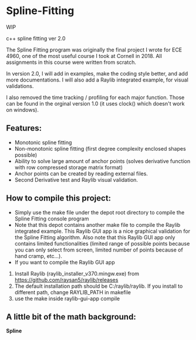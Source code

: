 # Spline-Fitting

WIP 

c++ spline fitting ver 2.0

The Spline Fitting program was originally the final project I wrote for ECE 4960, one of the most useful course I took at Cornell in 2018. All assignments in this course were written from scratch. 

In version 2.0, I will add in examples, make the coding style better, and add more documentations. I will also add a Raylib integrated example, for visual validations.

I also removed the time tracking / profiling for each major function. Those can be found in the orginal version 1.0 (it uses clock() which doesn't work on windows). 

## Features:
* Monotonic spline fitting
* Non-monotonic spline fitting (first degree complexity enclosed shapes possible)
* Ability to solve large amount of anchor points (solves derivative function with row compressed storage matrix format)
* Anchor points can be created by reading external files.
* Second Derivative test and Raylib visual validation.

## How to compile this project:
* Simply use the make file under the depot root directory to compile the Spline Fitting console program
* Note that this depot contains another make file to compile the Raylib integrated example. This Raylib GUI app is a nice graphical validation for the Spline Fitting algorithm. Also note that this Raylib GUI app only contains limited functionalities (limited range of possible points because you can only select from screen, limited number of points because of hand cramp, etc...).
* If you want to compile the Raylib GUI app
1. Install Raylib (raylib_installer_v370.mingw.exe) from https://github.com/raysan5/raylib/releases
2. The default installation path should be C:/raylib/raylib. If you install to different path, change RAYLIB_PATH in makefile
3. use the make inside raylib-gui-app compile

## A little bit of the math background:

**Spline**


